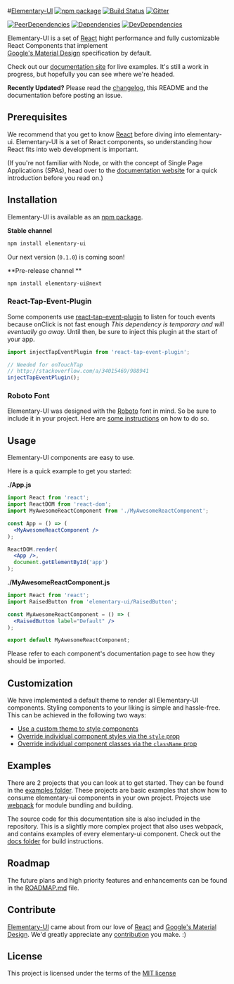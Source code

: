 
#[Elementary-UI](http://www.elementary-ui.com/)
[![npm package](https://)](https://)
[![Build Status](https://)](https://)
[![Gitter](https://)](https://)

[![PeerDependencies](https://)](https://)
[![Dependencies](https://)](https://)
[![DevDependencies](https://)](https://)

Elementary-UI is a set of [React](http://facebook.github.io/react/) hight performance and fully customizable React
Components that implement  
[Google's Material Design](https://www.google.com/design/spec/material-design/introduction.html)
specification by default.

Check out our [documentation site](http://www.elementary-ui.com/) for live examples.
It's still a work in progress, but hopefully you can see where we're headed.

**Recently Updated?** Please read the [changelog](https://), this README and the documentation before posting an issue.

## Prerequisites

We recommend that you get to know [React](http://facebook.github.io/react/)
before diving into elementary-ui. Elementary-UI is a set of React components,
so understanding how React fits into web development is important.

(If you're not familiar with Node, or with the concept of Single Page Applications (SPAs),
head over to the [documentation website](http://)
for a quick introduction before you read on.)

## Installation

Elementary-UI is available as an [npm package](https://).

**Stable channel**
```sh
npm install elementary-ui
```

Our next version (`0.1.0`) is coming soon!

**Pre-release channel **
```sh
npm install elementary-ui@next
```



### React-Tap-Event-Plugin

Some components use
[react-tap-event-plugin](https://github.com/zilverline/react-tap-event-plugin) to
listen for touch events because onClick is not fast enough
_This dependency is temporary and will eventually go away._ Until then,
be sure to inject this plugin at the start of your app.

```js
import injectTapEventPlugin from 'react-tap-event-plugin';

// Needed for onTouchTap
// http://stackoverflow.com/a/34015469/988941
injectTapEventPlugin();
```

### Roboto Font

Elementary-UI was designed with the [Roboto](http://www.google.com/fonts/specimen/Roboto)
font in mind. So be sure to include it in your project. Here are
[some instructions](http://www.google.com/fonts#UsePlace:use/Collection:Roboto:400,300,500)
on how to do so.

## Usage

Elementary-UI components are easy to use.

Here is a quick example to get you started:

**./App.js**
```jsx
import React from 'react';
import ReactDOM from 'react-dom';
import MyAwesomeReactComponent from './MyAwesomeReactComponent';

const App = () => (
  <MyAwesomeReactComponent />
);

ReactDOM.render(
  <App />,
  document.getElementById('app')
);
```

**./MyAwesomeReactComponent.js**
```jsx
import React from 'react';
import RaisedButton from 'elementary-ui/RaisedButton';

const MyAwesomeReactComponent = () => (
  <RaisedButton label="Default" />
);

export default MyAwesomeReactComponent;
```

Please refer to each component's documentation page to see how they should be imported.

## Customization

We have implemented a default theme to render all Elementary-UI components.
Styling components to your liking is simple and hassle-free. This can be
achieved in the following two ways:

* [Use a custom theme to style components](http://)
* [Override individual component styles via the `style` prop](http://)
* [Override individual component classes via the `className` prop](http://)

## Examples

There are 2 projects that you can look at to get started. They can be found in the
[examples folder](https://).
These projects are basic examples that show how to consume elementary-ui components
in your own project. Projects use [webpack](http://webpack.github.io/) for module bundling and building.

The source code for this documentation site is also included in the repository.
This is a slightly more complex project that also uses webpack, and contains
examples of every elementary-ui component. Check out the
[docs folder](https://)
for build instructions.

## Roadmap

The future plans and high priority features and enhancements can be found
in the [ROADMAP.md](https://) file.

## Contribute

[Elementary-UI](http://) came about from our love of
[React](http://facebook.github.io/react/) and
[Google's Material Design](https://www.google.com/design/spec/material-design/introduction.html).
We'd greatly appreciate any [contribution](https://)
you make. :)

## License
This project is licensed under the terms of the
[MIT license](https://)
